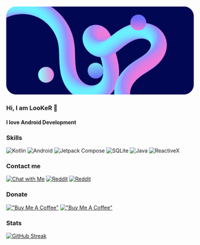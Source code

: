 ![Banner](https://raw.githubusercontent.com/Iamlooker/Iamlooker/main/my-banner-rounded.png)

### Hi, I am LooKeR 👋
#### I love Android Development

### Skills
![Kotlin](https://img.shields.io/badge/Kotlin-a503fc?logo=kotlin&logoColor=white&style=for-the-badge)
![Android](https://img.shields.io/badge/Android-50f270?logo=android&logoColor=black&style=for-the-badge)
![Jetpack Compose](https://img.shields.io/static/v1?style=for-the-badge&message=Jetpack+Compose&color=4285F4&logo=Jetpack+Compose&logoColor=FFFFFF&label=)
![SQLite](https://img.shields.io/static/v1?style=for-the-badge&message=SQLite&color=003B57&logo=SQLite&logoColor=FFFFFF&label=)
![Java](https://img.shields.io/static/v1?style=for-the-badge&message=Java&color=bd9117&logo=openjdk&logoColor=FFFFFF&label=)
![ReactiveX](https://img.shields.io/static/v1?style=for-the-badge&message=RxJava&color=B7178C&logo=ReactiveX&logoColor=FFFFFF&label=)

### Contact me
[![Chat with Me](https://img.shields.io/badge/Telegram-2CA5E0?style=for-the-badge&logo=telegram&logoColor=white)](https://t.me/Iamlooker)
[![Reddit](https://img.shields.io/badge/Reddit-FF4500?style=for-the-badge&logo=reddit&logoColor=white)](https://www.reddit.com/user/_LooKeR_/)
[![Reddit](https://img.shields.io/badge/Discord-7289DA?style=for-the-badge&logo=discord&logoColor=white)](https://www.reddit.com/user/_LooKeR_/)

### Donate
[!["Buy Me A Coffee"](https://img.shields.io/badge/Buy_Me_A_Coffee-FFDD00?style=for-the-badge&logo=buy-me-a-coffee&logoColor=black)](https://www.buymeacoffee.com/LooKeR)
[!["Buy Me A Coffee"](https://img.shields.io/badge/Ko--fi-F16061?style=for-the-badge&logo=ko-fi&logoColor=white)](https://ko-fi.com/iamlooker)

### Stats
[![GitHub Streak](https://streak-stats.demolab.com?user=Iamlooker&theme=catppuccin-mocha)](https://git.io/streak-stats)
